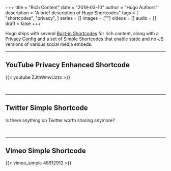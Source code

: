 +++
title = "Rich Content"
date = "2019-03-10"
author = "Hugo Authors"
description = "A brief description of Hugo Shortcodes"
tags = [
    "shortcodes",
    "privacy",
]
series = []
images = [""]
videos = []
audio = []
draft = false
+++


Hugo ships with several [Built-in
Shortcodes](https://gohugo.io/shortcodes/) for rich content, along
with a [Privacy Config](https://gohugo.io/configuration/privacy/) and
a set of Simple Shortcodes that enable static and no-JS versions of
various social media embeds.

<!--more-->

---


<!-- ## Instagram Simple Shortcode -->

<!-- {{/*< instagram_simple BGvuInzyFAe hidecaption >*/}} -->

<!-- <br> -->

<!-- --- -->


## YouTube Privacy Enhanced Shortcode

{{< youtube ZJthWmvUzzc >}}

<br>

---


## Twitter Simple Shortcode

<!-- {{< twitter_simple user="" id="1085870671291310081" >}} -->

Is there anything on Twitter worth sharing anymore?

<br>

---


## Vimeo Simple Shortcode

{{< vimeo_simple 48912912 >}}
